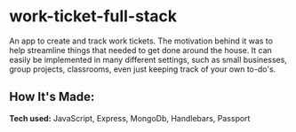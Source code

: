 # work-ticket-full-stack

An app to create and track work tickets. The motivation behind it was to help streamline things that needed to get done around the house. It can easily be implemented in many different settings, such as small businesses, group projects, classrooms, even just keeping track of your own to-do's. 

## How It's Made:

**Tech used:** JavaScript, Express, MongoDb, Handlebars, Passport

